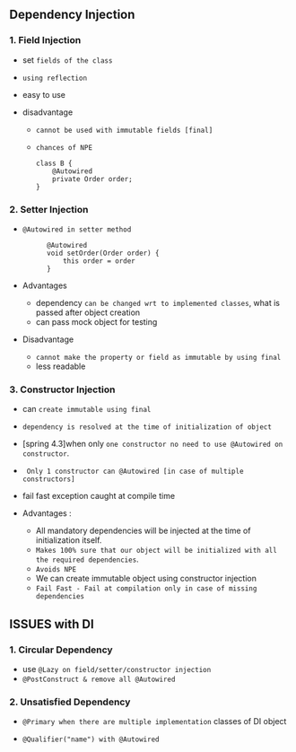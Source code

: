 ## Dependency Injection

### 1. Field Injection

- set `fields of the class`
- `using reflection`
- easy to use
- disadvantage

  - `cannot be used with immutable fields [final]`
  - `chances of NPE`

        class B {
            @Autowired
            private Order order;
        }

### 2. Setter Injection

- `@Autowired in setter method`

            @Autowired
            void setOrder(Order order) {
                this order = order
            }

- Advantages
  - dependency `can be changed wrt to implemented classes`, what is passed after object creation
  - can pass mock object for testing
- Disadvantage
  - `cannot make the property or field as immutable by using final`
  - less readable

### 3. Constructor Injection

- can `create immutable using final`
- `dependency is resolved at the time of initialization of object`
- [spring 4.3]when only `one constructor no need to use @Autowired on constructor`.
- ` Only 1 constructor can @Autowired [in case of multiple constructors]`
- fail fast exception caught at compile time

- Advantages :
  - All mandatory dependencies will be injected at the time of initialization itself.
  - `Makes 100% sure that our object will be initialized with all the required dependencies`.
  - `Avoids NPE`
  - We can create immutable object using constructor injection
  - `Fail Fast - Fail at compilation only in case of missing dependencies`

## ISSUES with DI

### 1. Circular Dependency

- use `@Lazy on field/setter/constructor injection`
- `@PostConstruct & remove all @Autowired`

### 2. Unsatisfied Dependency

- `@Primary when there are multiple implementation` classes of DI object

- `@Qualifier("name") with @Autowired`
